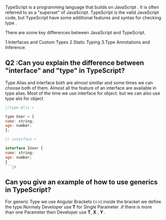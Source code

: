 TypeScript is a programming language that builds on JavaScript . It is often referred to as a "superset" of JavaScript. TypeScript is the valid JavaScript code, but TypeScript have some additional features and syntax for checking type .

There are some key differences between JavaScript and TypeScript.

1.Interfaces and Custom Types
2.Static Typing
3.Type Annotations and Inference:

## Q2 :Can you explain the difference between "interface" and "type" in TypeScript?

Type Alias and interface both are almost simillar and some times we can choose both of them. Almost all the feature of an interface are available in type alias. Most of the time we use interface for object. but we can also use type alis for object

````js
//type Alis >

type User = {
name: string;
age: number;
};

// interface >

interface IUser {
name: string;
age: number;
}
```js
````

## Can you give an example of how to use generics in TypeScript?

For generic Type we use Angular Brackets (<>).inside the bracket we define the type.Normaly Developer use **T** for Single Parameter .if there is more than one Parameter then Developer use **T**, **X** , **Y** .
